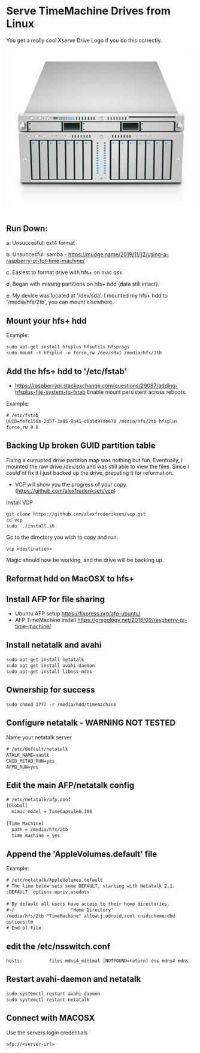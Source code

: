 # Serve TimeMachine Drives from Linux
You get a really cool Xserve Drive Logo if you do this correctly.

![Really Cool Xserve Icon](./xserve.png)

## Run Down:
a. Unsuccesful: ext4 format 

b. Unsuccesful: samba - https://mudge.name/2019/11/12/using-a-raspberry-pi-for-time-machine/

c. Easiest to format drive with hfs+ on mac osx 

d. Began with missing partitions on hfs+ hdd (data still intact).

e. My device was located at '/dev/sda'.  I mounted my hfs+ hdd to '/media/hfs/2tb', you can mount elsewhere.

## Mount your hfs+ hdd
Example:
```shell
sudo apt-get install hfsplus hfsutils hfsprogs
sudo mount -t hfsplus -o force,rw /dev/sda1 /media/hfs/2tb
```

## Add the hfs+ hdd to '/etc/fstab'
* https://raspberrypi.stackexchange.com/questions/29087/adding-hfsplus-file-system-to-fstab
Enable mount persistent across reboots. 

Example:
```text
# /etc/fstab
UUID=fefc150b-2d57-3a85-9a41-d6b5d97de670 /media/hfs/2tb hfsplus force,rw 0 0
```

## Backing Up broken GUID partition table
Fixing a currupted drive partition map was nothing but fun.  Eventually, I mounted the raw drive /dev/sda and was still able to view the files.  Since I could'nt fix it I just backed up the drive, prepating it for reformation.
* VCP will show you the progress of your copy. (https://github.com/alexfrederiksen/vcp)

Install VCP
```shell
git clone https://github.com/alexfrederiksen/vcp.git
cd vcp
sudo  ./install.sh
```

Go to the directory you wish to copy and run:
```shell
vcp <destination>
```

Magic should now be working, and the drive will be backing up.

## Reformat hdd on MacOSX to hfs+

## Install AFP for file sharing

* Ubuntu AFP setup
https://fixpress.org/afp-ubuntu/
* AFP TimeMachine install
https://gregology.net/2018/09/raspberry-pi-time-machine/

## Install  netatalk  and  avahi
```shell
sudo apt-get install netatalk
sudo apt-get install avahi-daemon
sudo apt-get install libnss-mdns
```

## Ownership for success
```shell
sudo chmod 1777 -r /media/hdd/timemachine
```

## Configure netatalk -  WARNING NOT TESTED
Name your netatalk server
```shell
# /etc/default/netatalk
ATALK_NAME=vault
CNID_METAD_RUN=yes
AFPD_RUN=yes
```

## Edit the main AFP/netatalk config
```shell
# /etc/netatalk/afp.conf
[Global]
  mimic model = TimeCapsule6,106

[Time Machine]
  path = /media/hfs/2tb
  time machine = yes
```

## Append the 'AppleVolumes.default' file
Example:
```text
# /etc/netatalk/AppleVolumes.default
# The line below sets some DEFAULT, starting with Netatalk 2.1.
:DEFAULT: options:upriv,usedots

# By default all users have access to their home directories.
#~/                     "Home Directory"
/media/hfs/2tb "TimeMachine" allow:j,odroid,root cnidscheme:dbd options:tm
# End of File
```

##  edit the /etc/nsswitch.conf
```shell
hosts:          files mdns4_minimal [NOTFOUND=return] dns mdns4 mdns
```

## Restart avahi-daemon and netatalk
```shell
sudo systemctl restart avahi-daemon
sudo systemctl restart netatalk
```

## Connect with MACOSX
Use the servers login credentials
```text
afp://<server-url>
```


